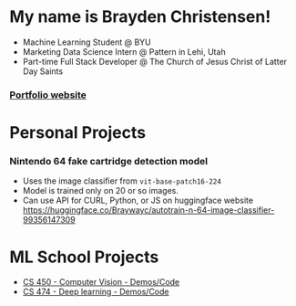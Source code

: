 # My name is Brayden Christensen!

- Machine Learning Student @ BYU
- Marketing Data Science Intern @ Pattern in Lehi, Utah
- Part-time Full Stack Developer @ The Church of Jesus Christ of Latter Day Saints

### [Portfolio website](https://portfolio.braydenwc.com/)

# Personal Projects

### Nintendo 64 fake cartridge detection model
- Uses the image classifier from `vit-base-patch16-224`
- Model is trained only on 20 or so images.
- Can use API for CURL, Python, or JS on huggingface website
https://huggingface.co/Braywayc/autotrain-n-64-image-classifier-99356147309

# ML School Projects

- [CS 450 - Computer Vision - Demos/Code](Computer-Vision-Projects.md)
- [CS 474 - Deep learning - Demos/Code](Deep-Learning-Projects.md)
